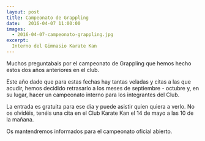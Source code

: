 ```yaml
---
layout: post
title: Campeonato de Grappling
date:   2016-04-07 11:00:00
images:
  - 2016-04-07-campeonato-grappling.jpg
excerpt:
  Interno del Gimnasio Karate Kan
---
```

Muchos preguntabais por el campeonato de Grappling que hemos hecho estos dos años anteriores en el club.

Este año dado que para estas fechas hay tantas veladas y citas a las que acudir,
hemos decidido retrasarlo a los meses de septiembre - octubre y, en su lugar,
hacer un campeonato interno para los integrantes del Club.

La entrada es gratuita para ese dia y puede asistir quien quiera a verlo.
No os olvidéis, tenéis una cita en el Club Karate Kan el 14 de mayo a las 10 de la
mañana.

Os mantendremos informados para el campeonato oficial abierto.
